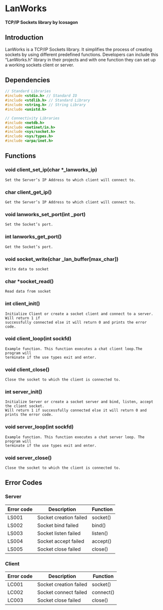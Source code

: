 # LanWorks

#### TCP/IP Sockets library by Icosagon


## Introduction

LanWorks is a TCP/IP Sockets library. It simplifies the process of creating sockets by
using different predefined functions. Developers can include this “LanWorks.h” library in
their projects and with one function they can set up a working sockets client or server.

## Dependencies
```c
// Standard Libraries
#include <stdio.h> // Standard IO
#include <stdlib.h> // Standard Library
#include <string.h> // String Library
#include <unistd.h>

// Connectivity Libraries
#include <netdb.h>
#include <netinet/in.h>
#include <sys/socket.h>
#include <sys/types.h>
#include <arpa/inet.h>
```

## Functions

### void client_set_ip(char *_lanworks_ip)

```
Set the Server’s IP Address to which client will connect to.
```
### char client_get_ip()

```
Get the Server’s IP Address to which client will connect to.
```
### void lanworks_set_port(int _port)

```
Set the Socket’s port.
```
### int lanworks_get_port()

```
Get the Socket’s port.
```

### void socket_write(char _lan_buffer[max_char])

```
Write data to socket
```
### char *socket_read()

```
Read data from socket
```
### int client_init()

```
Initialize Client or create a socket client and connect to a server. Will return 1 if
successfully connected else it will return 0 and prints the error code.
```

### void client_loop(int sockfd)

```
Example function. This function executes a chat client loop.The program will
terminate if the use types exit and enter.
```

### void client_close()

```
Close the socket to which the client is connected to.
```
### int server_init()

```
Initialize Server or create a socket server and bind, listen, accept the client socket.
Will return 1 if successfully connected else it will return 0 and prints the error code.
```

### void server_loop(int sockfd)

```
Example function. This function executes a chat server loop. The program will
terminate if the use types exit and enter.
```

### void server_close()

```
Close the socket to which the client is connected to.
```

## Error Codes

### Server

Error code |  Description | Function
---------- | ------------ | -----------
LS001 | Socket creation failed  | socket()
LS002 | Socket bind failed | bind()
LS003 | Socket listen failed | listen()
LS004 | Socket accept failed | accept()
LS005 | Socket close failed | close()

### Client

Error code |  Description | Function
---------- | ------------ | -----------
LC001 | Socket creation failed | socket()
LC002 | Socket connect failed | connect()
LC003 | Socket close failed | close()

